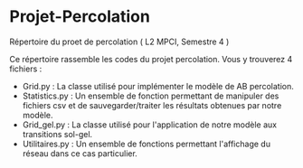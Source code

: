 # Projet-Percolation
Répertoire du proet de percolation ( L2 MPCI, Semestre 4 )

Ce répertoire rassemble les codes du projet percolation. Vous y trouverez 4 fichiers :

- Grid.py : La classe utilisé pour implémenter le modèle de AB percolation.
- Statistics.py : Un ensemble de fonction permettant de manipuler des fichiers csv et de sauvegarder/traiter
                  les résultats obtenues par notre modèle.
- Grid_gel.py : La classe utilisé pour l'application de notre modèle aux transitions sol-gel.
- Utilitaires.py : Un ensemble de fonctions permettant l'affichage du réseau dans ce cas particulier. 
